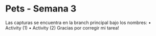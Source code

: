 # Pets - Semana 3
Las capturas se encuentra en la branch principal bajo los nombres:
• Activity (1)
• Activity (2)
Gracias por corregir mi tarea!
